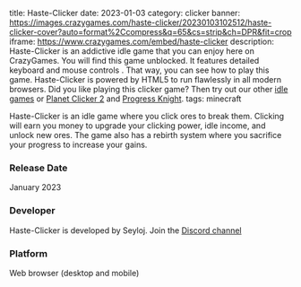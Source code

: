 title: Haste-Clicker
date: 2023-01-03
category: clicker
banner: https://images.crazygames.com/haste-clicker/20230103102512/haste-clicker-cover?auto=format%2Ccompress&q=65&cs=strip&ch=DPR&fit=crop
iframe: https://www.crazygames.com/embed/haste-clicker
description: Haste-Clicker is an addictive idle game that you can enjoy here on CrazyGames. You will find this game unblocked. It features detailed keyboard and mouse controls . That way, you can see how to play this game. Haste-Clicker is powered by HTML5 to run flawlessly in all modern browsers. Did you like playing this clicker game? Then try out our other <a href='https://www.crazygames.com/t/idle' target='_blank'>idle games</a> or <a href='https://www.crazygames.com/game/planet-clicker-2' target='_blank'>Planet Clicker 2</a> and <a href='https://www.crazygames.com/game/progress-knight' target='_blank'>Progress Knight</a>.
tags: minecraft

<p>Haste-Clicker is an idle game where you click ores to break them. Clicking will earn you money to upgrade your clicking power, idle income, and unlock new ores. The game also has a rebirth system where you sacrifice your progress to increase your gains.


<h3>Release Date</h3>
<p>January 2023</p>
<h3>Developer</h3>
<p>Haste-Clicker is developed by Seyloj. Join the <a target="_blank" rel="nofollow" href="https://discord.com/invite/sey-s-games-949339639716651028">Discord channel</a></p>
<h3>Platform</h3>
<p>Web browser (desktop and mobile)</p>
        